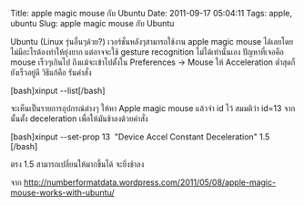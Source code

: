 Title: apple magic mouse กับ Ubuntu 
Date: 2011-09-17 05:04:11
Tags: apple, ubuntu 
Slug: apple magic mouse กับ Ubuntu 


Ubuntu (Linux รุ่นอื่นๆด้วย?) เวอร์ชั่นหลังๆสามารถใช้งาน apple magic mouse ได้เลยโดยไม่มีอะไรต้องทำให้ยุ่งยาก แต่อาจจะใช้ gesture recognition ไม่ได้เท่านั้นเอง ปัญหาที่เจอคือ mouse เร็วๆเกินไป ถึงแม้จะเข้าไปตั้งใน Preferences -&gt; Mouse ให้ Acceleration ต่ำสุดก็ยังเร็วอยู่ดี วิธีแก้คือ รันคำสั่ง

[bash]xinput --list[/bash]

จะเห็นเป็นรายการอุปกรณ์ต่างๆ ให้หา Apple magic mouse แล้วจำ id ไว้ สมมติว่า id=13 จากนั้นตั้ง deceleration เพื่อให้มันช้าลงด้วยคำสั่ง

[bash]xinput --set-prop 13  &quot;Device Accel Constant Deceleration&quot; 1.5 [/bash]

ตรง 1.5 สามารถเปลี่ยนให้มากขึ้นได้ จะยิ่งช้าลง

จาก <a href="http://numberformatdata.wordpress.com/2011/05/08/apple-magic-mouse-works-with-ubuntu/">http://numberformatdata.wordpress.com/2011/05/08/apple-magic-mouse-works-with-ubuntu/</a>

